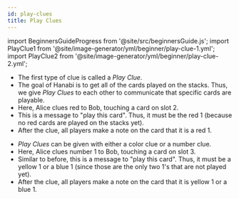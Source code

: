 ```yaml
---
id: play-clues
title: Play Clues
---
```


import BeginnersGuideProgress from '@site/src/beginnersGuide.js';
import PlayClue1 from '@site/image-generator/yml/beginner/play-clue-1.yml';
import PlayClue2 from '@site/image-generator/yml/beginner/play-clue-2.yml';

<BeginnersGuideProgress id="play-clues" />

- The first type of clue is called a _Play Clue_.
- The goal of Hanabi is to get all of the cards played on the stacks. Thus, we give _Play Clues_ to each other to communicate that specific cards are playable.
- Here, Alice clues red to Bob, touching a card on slot 2.
- This is a message to "play this card". Thus, it must be the red 1 (because no red cards are played on the stacks yet).
- After the clue, all players make a note on the card that it is a red 1.

<PlayClue1 />

- _Play Clues_ can be given with either a color clue or a number clue.
- Here, Alice clues number 1 to Bob, touching a card on slot 3.
- Similar to before, this is a message to "play this card". Thus, it must be a yellow 1 or a blue 1 (since those are the only two 1's that are not played yet).
- After the clue, all players make a note on the card that it is yellow 1 or a blue 1.

<PlayClue2 />
